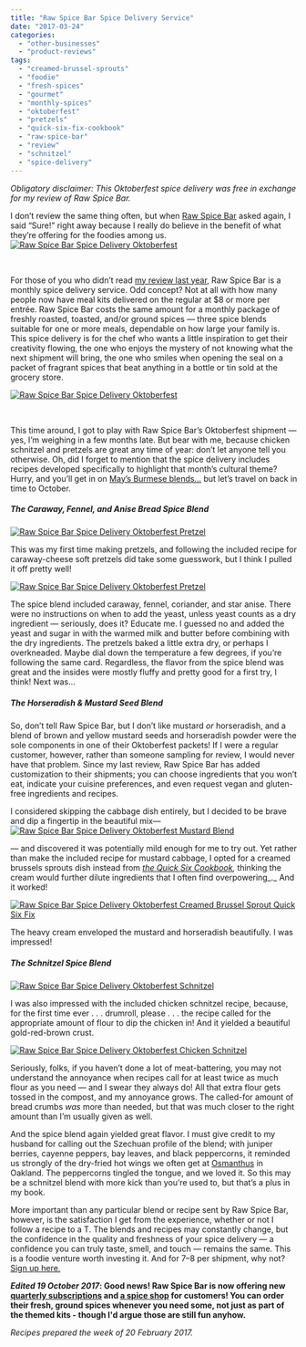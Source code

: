 ```yaml
---
title: "Raw Spice Bar Spice Delivery Service"
date: "2017-03-24"
categories: 
  - "other-businesses"
  - "product-reviews"
tags: 
  - "creamed-brussel-sprouts"
  - "foodie"
  - "fresh-spices"
  - "gourmet"
  - "monthly-spices"
  - "oktoberfest"
  - "pretzels"
  - "quick-six-fix-cookbook"
  - "raw-spice-bar"
  - "review"
  - "schnitzel"
  - "spice-delivery"
---
```


_Obligatory disclaimer: This Oktoberfest spice delivery was free in exchange for my review of Raw Spice Bar._

I don’t review the same thing often, but when [Raw Spice Bar](https://rawspicebar.com/) asked again, I said “Sure!” right away because I really do believe in the benefit of what they’re offering for the foodies among us.[![Raw Spice Bar Spice Delivery Oktoberfest](http://s3.amazonaws.com/thegourmez-wpmedia/2017/03/RSB-Oktoberfest-02-500x334.jpg)](http://s3.amazonaws.com/thegourmez-wpmedia/2017/03/RSB-Oktoberfest-02.jpg)

 

For those of you who didn’t read [my review last year](http://thegourmez.com/2015/12/18/foodie-gift-idea-raw-spice-bar-subscription/), Raw Spice Bar is a monthly spice delivery service. Odd concept? Not at all with how many people now have meal kits delivered on the regular at $8 or more per entrée. Raw Spice Bar costs the same amount for a monthly package of freshly roasted, toasted, and/or ground spices — three spice blends suitable for one or more meals, dependable on how large your family is. This spice delivery is for the chef who wants a little inspiration to get their creativity flowing, the one who enjoys the mystery of not knowing what the next shipment will bring, the one who smiles when opening the seal on a packet of fragrant spices that beat anything in a bottle or tin sold at the grocery store.

[![Raw Spice Bar Spice Delivery Oktoberfest](http://s3.amazonaws.com/thegourmez-wpmedia/2017/03/RSB-Oktoberfest-04-500x380.jpg)](http://s3.amazonaws.com/thegourmez-wpmedia/2017/03/RSB-Oktoberfest-04.jpg)

 

This time around, I got to play with Raw Spice Bar’s Oktoberfest shipment — yes, I’m weighing in a few months late. But bear with me, because chicken schnitzel and pretzels are great any time of year: don’t let anyone tell you otherwise. Oh, did I forget to mention that the spice delivery includes recipes developed specifically to highlight that month’s cultural theme? Hurry, and you’ll get in on [May’s Burmese blends…](https://rawspicebar.com/blog/the-burmese-flavor-kit) but let’s travel on back in time to October.

##### The Caraway, Fennel, and Anise Bread Spice Blend

[![Raw Spice Bar Spice Delivery Oktoberfest Pretzel](http://s3.amazonaws.com/thegourmez-wpmedia/2017/03/RSB-Oktoberfest-06-500x334.jpg)](http://s3.amazonaws.com/thegourmez-wpmedia/2017/03/RSB-Oktoberfest-06.jpg)

This was my first time making pretzels, and following the included recipe for caraway-cheese soft pretzels did take some guesswork, but I think I pulled it off pretty well!

[![Raw Spice Bar Spice Delivery Oktoberfest Pretzel](http://s3.amazonaws.com/thegourmez-wpmedia/2017/03/RSB-Oktoberfest-11-500x334.jpg)](http://s3.amazonaws.com/thegourmez-wpmedia/2017/03/RSB-Oktoberfest-11.jpg)

The spice blend included caraway, fennel, coriander, and star anise. There were no instructions on when to add the yeast, unless yeast counts as a dry ingredient — seriously, does it? Educate me. I guessed no and added the yeast and sugar in with the warmed milk and butter before combining with the dry ingredients. The pretzels baked a little extra dry, or perhaps I overkneaded. Maybe dial down the temperature a few degrees, if you’re following the same card. Regardless, the flavor from the spice blend was great and the insides were mostly fluffy and pretty good for a first try, I think! Next was…

##### The Horseradish & Mustard Seed Blend

So, don’t tell Raw Spice Bar, but I don’t like mustard _or_ horseradish, and a blend of brown and yellow mustard seeds and horseradish powder were the sole components in one of their Oktoberfest packets! If I were a regular customer, however, rather than someone sampling for review, I would never have that problem. Since my last review, Raw Spice Bar has added customization to their shipments; you can choose ingredients that you won’t eat, indicate your cuisine preferences, and even request vegan and gluten-free ingredients and recipes.

I considered skipping the cabbage dish entirely, but I decided to be brave and dip a fingertip in the beautiful mix— [![Raw Spice Bar Spice Delivery Oktoberfest Mustard Blend](http://s3.amazonaws.com/thegourmez-wpmedia/2017/03/RSB-Oktoberfest-07-500x334.jpg)](http://s3.amazonaws.com/thegourmez-wpmedia/2017/03/RSB-Oktoberfest-07.jpg)

— and discovered it was potentially mild enough for me to try out. Yet rather than make the included recipe for mustard cabbage, I opted for a creamed brussels sprouts dish instead from _[the Quick Six Cookbook](http://thegourmez.com/2016/06/09/the-quick-six-fix-cookbook-review/),_ thinking the cream would further dilute ingredients that I often find overpowering_._ And it worked!

[![Raw Spice Bar Spice Delivery Oktoberfest Creamed Brussel Sprout Quick Six Fix](http://s3.amazonaws.com/thegourmez-wpmedia/2017/03/RSB-Oktoberfest-09-500x334.jpg)](http://s3.amazonaws.com/thegourmez-wpmedia/2017/03/RSB-Oktoberfest-09.jpg)

The heavy cream enveloped the mustard and horseradish beautifully. I was impressed!

##### The Schnitzel Spice Blend

[![Raw Spice Bar Spice Delivery Oktoberfest Schnitzel](http://s3.amazonaws.com/thegourmez-wpmedia/2017/03/RSB-Oktoberfest-05-500x334.jpg)](http://s3.amazonaws.com/thegourmez-wpmedia/2017/03/RSB-Oktoberfest-05.jpg)

I was also impressed with the included chicken schnitzel recipe, because, for the first time ever . . . drumroll, please . . . the recipe called for the appropriate amount of flour to dip the chicken in! And it yielded a beautiful gold-red-brown crust.

[![Raw Spice Bar Spice Delivery Oktoberfest Chicken Schnitzel](http://s3.amazonaws.com/thegourmez-wpmedia/2017/03/RSB-Oktoberfest-08-500x334.jpg)](http://s3.amazonaws.com/thegourmez-wpmedia/2017/03/RSB-Oktoberfest-08.jpg)

Seriously, folks, if you haven’t done a lot of meat-battering, you may not understand the annoyance when recipes call for at least twice as much flour as you need — and I swear they always do! All that extra flour gets tossed in the compost, and my annoyance grows. The called-for amount of bread crumbs _was_ more than needed, but that was much closer to the right amount than I’m usually given as well.

And the spice blend again yielded great flavor. I must give credit to my husband for calling out the Szechuan profile of the blend; with juniper berries, cayenne peppers, bay leaves, and black peppercorns, it reminded us strongly of the dry-fried hot wings we often get at [Osmanthus](http://www.osmanthusrestaurant.com/) in Oakland. The peppercorns tingled the tongue, and we loved it. So this may be a schnitzel blend with more kick than you’re used to, but that’s a plus in my book.

More important than any particular blend or recipe sent by Raw Spice Bar, however, is the satisfaction I get from the experience, whether or not I follow a recipe to a T. The blends and recipes may constantly change, but the confidence in the quality and freshness of your spice delivery — a confidence you can truly taste, smell, and touch — remains the same. This is a foodie venture worth investing it. And for $7–$8 per shipment, why not? [Sign up here.](https://rawspicebar.com/product/subscription-spice-box/)

**_Edited 19 October 2017_: Good news! Raw Spice Bar is now offering new [quarterly subscriptions](https://rawspicebar.com/collections/spice-subscription-sets-quarterly) and [a spice shop](https://rawspicebar.com/collections/spices) for customers! You can order their fresh, ground spices whenever you need some, not just as part of the themed kits - though I'd argue those are still fun anyhow.**

_Recipes prepared the week of 20 February 2017._
